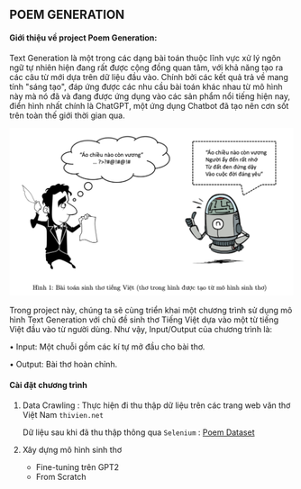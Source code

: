 ## POEM GENERATION


#### Giới thiệu về project Poem Generation:

Text Generation là một trong các dạng bài toán thuộc lĩnh vực xử lý ngôn ngữ tự nhiên hiện đang rất được cộng đồng quan tâm, với khả năng tạo ra các câu từ mới dựa trên dữ liệu đầu vào. Chính bởi các kết quả trả về mang tính "sáng tạo", đáp ứng được các nhu cầu bài toán khác nhau từ mô hình này mà nó đã và đang được ứng dụng vào các sản phẩm nổi tiếng hiện nay, điển hình nhất chính là ChatGPT, một ứng dụng Chatbot đã tạo nên cơn sốt trên toàn thế giới thời gian qua.

![alt text](assets/intro.png)

Trong project này, chúng ta sẽ cùng triển khai một chương trình sử dụng mô hình Text Generation với chủ đề sinh thơ Tiếng Việt dựa vào một từ tiếng Việt đầu vào từ người dùng.
 Như vậy, Input/Output của chương trình là:

• Input: Một chuỗi gồm các kí tự mở đầu cho bài thơ. 

• Output: Bài thơ hoàn chỉnh.
#### Cài đặt chương trình
1. Data Crawling : Thực hiện đi thu thập dữ liệu trên các trang web văn thơ Việt Nam `thivien.net`

    Dữ liệu sau khi đã thu thập thông qua `Selenium` : [Poem Dataset](https://drive.google.com/file/d/1KfrBAycsgQBt1mtEbzJh5pSYL8YIk0Tc/view?usp=sharing)



2. Xây dựng mô hình sinh thơ
    + Fine-tuning trên GPT2
    + From Scratch

